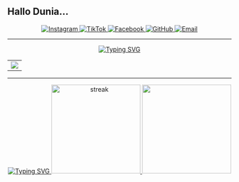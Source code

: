## Hallo Dunia... 
 <div align="center"> 

  <a href="https://www.instagram.com/pindo_864?igsh=MWcyYnp1M2I3MWwyaQ==">
    <img src="https://img.shields.io/badge/pindo_864-E4405F?style=for-the-badge&logo=instagram&logoColor=white" alt="Instagram">
  </a>
  <a href="https://www.tiktok.com/@pindo.saputra?_t=ZS-8uVwTgavFUG&_r=1">
    <img src="https://img.shields.io/badge/Pindo_Saputra-000000?style=for-the-badge&logo=tiktok&logoColor=white" alt="TikTok">
  </a>
  <a href="https://www.facebook.com/pindo.saputra.3386">
    <img src="https://img.shields.io/badge/Pindo&nbsp;Saputra-1877F2?style=for-the-badge&logo=facebook&logoColor=white" alt="Facebook">
  </a>
  <a href="https://github.com/Pindosaputra123">
    <img src="https://img.shields.io/badge/PindoSaputra123-181717?style=for-the-badge&logo=github&logoColor=white" alt="GitHub">
  </a>
  <a href="pindosaputraharmanto@gmail.com">
    <img src="https://img.shields.io/badge/Pindo&nbsp;Saputra-D14836?style=for-the-badge&logo=gmail&logoColor=white" alt="Email">
  </a>
     
  
</div>
<hr>

<!-- ## L & T: -->
<div align="center">
 <a href="https://git.io/typing-svg">
  <img src="https://readme-typing-svg.herokuapp.com?font=Fira+Code&size=28&duration=3000&pause=500&color=&center=true&vCenter=true&repeat=true&width=1000&lines=Skills%3A" alt="Typing SVG"/>

   <table>
   <tr>
     <td>
 <a align="center" href="https://github.com/Pindosaputra123"><img src="https://skillicons.dev/icons?i=vscode,github,unity,figma,vercel,git,mysql,firebase,python,js,cpp,bootstrap,html,css,postgresql,arduino,php,tailwind,laravel,java"> </a> 
</td>
   </tr>
     
   </table>
   </div>
   <hr>


<div align="center">
   <a href="https://git.io/typing-svg">
  <img src="https://readme-typing-svg.herokuapp.com?font=Fira+Code&size=28&duration=3000&pause=500&color=&center=true&vCenter=true&repeat=true&width=1000&lines=Statistik%3A" alt="Typing SVG"/>
</a>

<!--   <img height="200px" src="https://github-readme-stats.vercel.app/api?username=Uriadutu&hide_border=true&show_icons=true&count_private=true&theme=tokyonight&bg_color=151515"> -->
  <a href="https://github.com/Pindosaputra123">      
    <img height="200px" title="stats" alt="streak" src="https://github-readme-streak-stats.herokuapp.com/?user=Pindosaputra123&theme=tokyonight&hide_border=true&stroke=f53b3b"/>
  </a>
<!--    <img height="180em" src="https://github-readme-stats-eight-theta.vercel.app/api?username=Uriadutu&show_icons=true&theme=algolia&include_all_commits=true&count_private=true"/> -->
   <img height="200px" src="https://github-readme-stats-davevad93s-projects.vercel.app/api/top-langs/?username=Pindosaputra123&layout=compact&langs_count=8&theme=tokyonight&hide_border=true&stroke=f53b3b"/>
<!--    <img height="200px" src="https://github-readme-stats.vercel.app/api/top-langs/?username=anuraghazra&layout=donut"/>
  
</p> 
